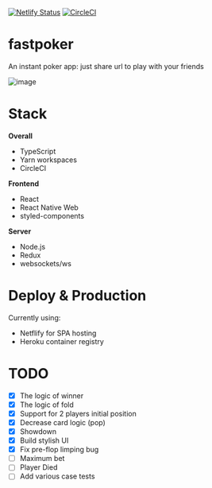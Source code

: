 [![Netlify Status](https://api.netlify.com/api/v1/badges/a26fd5c9-6123-475c-ba6c-1d6493c5eb66/deploy-status)](https://app.netlify.com/sites/fastpoker/deploys)
[![CircleCI](https://circleci.com/gh/acro5piano/fastpoker.svg?style=svg)](https://circleci.com/gh/acro5piano/fastpoker)

# fastpoker

An instant poker app: just share url to play with your friends

![image](https://user-images.githubusercontent.com/10719495/79309275-001b3a00-7f35-11ea-8b69-2bcc474165e5.jpg)

# Stack

**Overall**

- TypeScript
- Yarn workspaces
- CircleCI

**Frontend**

- React
- React Native Web
- styled-components

**Server**

- Node.js
- Redux
- websockets/ws

# Deploy & Production

Currently using:

- Netflify for SPA hosting
- Heroku container registry

# TODO

- [x] The logic of winner
- [x] The logic of fold
- [x] Support for 2 players initial position
- [x] Decrease card logic (pop)
- [x] Showdown
- [x] Build stylish UI
- [x] Fix pre-flop limping bug
- [ ] Maximum bet
- [ ] Player Died
- [ ] Add various case tests

